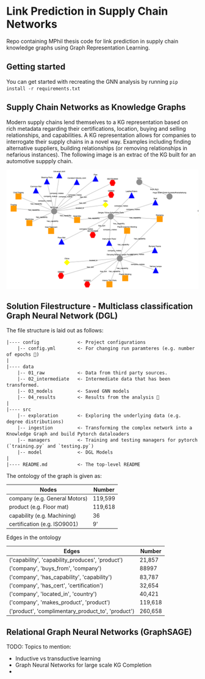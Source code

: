 # Link Prediction in Supply Chain Networks

Repo containing MPhil thesis code for link prediction in supply chain knowledge graphs using Graph Representation Learning.



## Getting started
You can get started with recreating the GNN analysis by running
`pip install -r requirements.txt`

## Supply Chain Networks as Knowledge Graphs
Modern supply chains lend themselves to a KG representation based on rich metadata regarding their 
certifications, location, buying and selling relationships, and capabilities. A KG representation allows for
companies to interrogate their supply chains in a novel way. Examples including finding alternative suppliers, building relationships
(or removing relationships in nefarious instances). The following image is an extrac of 
the KG built for an automotive suppply chain.  

![some image](images/kg_extract.png)

## Solution Filestructure - Multiclass classification Graph Neural Network (DGL)

The file structure is laid out as follows:

```
|---- config              <- Project configurations
    |-- config.yml        <- For changing run paramteres (e.g. number of epochs 🌝)
|
|---- data
    |-- 01_raw            <- Data from third party sources.
    |-- 02_intermediate   <- Intermediate data that has been transformed.
    |-- 03_models         <- Saved GNN models 
    |-- 04_results        <- Results from the analysis 🚀
|
|---- src
    |-- exploration       <- Exploring the underlying data (e.g. degree distributions)
    |-- ingestion         <- Transforming the complex network into a Knowledge Graph and build Pytorch dataloaders
    |-- managers          <- Training and testing managers for pytorch (`training.py` and `testing.py`)
    |-- model             <- DGL Models
|
|---- README.md           <- The top-level README
```

The ontology of the graph is given as:

Nodes | Number
------------ | -------------
company (e.g. General Motors)| 119,599
product (e.g. Floor mat) | 119,618
capability (e.g. Machining) | 36
certification (e.g. ISO9001) | 9'

Edges in the ontology

Edges | Number
------------ | -------------
('capability', 'capability_produces', 'product') | 21,857
('company', 'buys_from', 'company') | 88997
('company', 'has_capability', 'capability') |  83,787
('company', 'has_cert', 'certification') | 32,654
('company', 'located_in', 'country') | 40,421
('company', 'makes_product', 'product')| 119,618
('product', 'complimentary_product_to', 'product') | 260,658



## Relational Graph Neural Networks (GraphSAGE)
TODO: Topics to mention:
- Inductive vs transductive learning
- Graph Neural Networks for large scale KG Completion
- 

